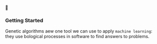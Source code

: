 :baby:

### Getting Started

Genetic algorithms aew one tool we can use to apply `machine learning`: they use bological processes in software to find answers to problems.

